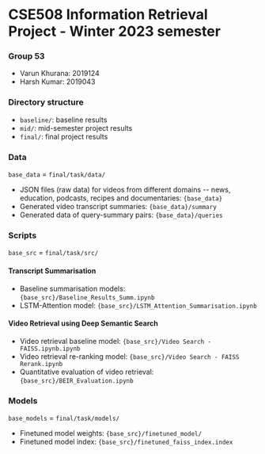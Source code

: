 # CSE508 Information Retrieval Project - Winter 2023 semester

### Group 53
- Varun Khurana: 2019124
- Harsh Kumar: 2019043

### Directory structure
- ```baseline/```: baseline results
- ```mid/```: mid-semester project results
- ```final/```: final project results

### Data
```base_data``` = ```final/task/data/```
- JSON files (raw data) for videos from different domains -- news, education, podcasts, recipes and documentaries: ```{base_data}```
- Generated video transcript summaries: ```{base_data}/summary```
- Generated data of query-summary pairs: ```{base_data}/queries```

### Scripts
```base_src``` = ```final/task/src/```
#### Transcript Summarisation
- Baseline summarisation models: ```{base_src}/Baseline_Results_Summ.ipynb```
- LSTM-Attention model: ```{base_src}/LSTM_Attention_Summarisation.ipynb```

#### Video Retrieval using Deep Semantic Search
- Video retrieval baseline model: ```{base_src}/Video Search - FAISS.ipynb.ipynb```
- Video retrieval re-ranking model: ```{base_src}/Video Search - FAISS Rerank.ipynb```
- Quantitative evaluation of video retrieval: ```{base_src}/BEIR_Evaluation.ipynb```

### Models
```base_models``` = ```final/task/models/```
- Finetuned model weights: ```{base_src}/finetuned_model/```
- Finetuned model index: ```{base_src}/finetuned_faiss_index.index```
